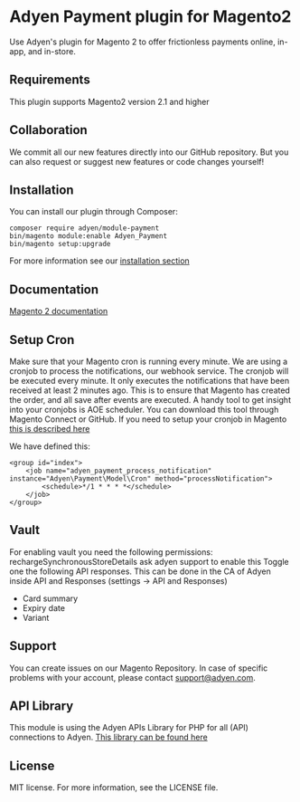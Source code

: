 # Adyen Payment plugin for Magento2
Use Adyen's plugin for Magento 2 to offer frictionless payments online, in-app, and in-store.

## Requirements
This plugin supports Magento2 version 2.1 and higher

## Collaboration
We commit all our new features directly into our GitHub repository.
But you can also request or suggest new features or code changes yourself!

## Installation
You can install our plugin through Composer:
```
composer require adyen/module-payment
bin/magento module:enable Adyen_Payment
bin/magento setup:upgrade
```
For more information see our [installation section](https://docs.adyen.com/developers/plug-ins-and-partners/magento-2/set-up-the-plugin-in-magento#step1installtheplugin)

 ## Documentation
[Magento 2 documentation](https://docs.adyen.com/developers/plug-ins-and-partners/magento-2)


## Setup Cron
Make sure that your Magento cron is running every minute. We are using a cronjob to process the notifications, our webhook service. The cronjob will be executed every minute. It only executes the notifications that have been received at least 2 minutes ago. This is to ensure that Magento has created the order, and all save after events are executed. A handy tool to get insight into your cronjobs is AOE scheduler. You can download this tool through Magento Connect or GitHub.
If you need to setup your cronjob in Magento <a href="http://devdocs.magento.com/guides/v2.0/config-guide/cli/config-cli-subcommands-cron.html" target="_blank">this is described here</a>

We have defined this:
```
<group id="index">
    <job name="adyen_payment_process_notification" instance="Adyen\Payment\Model\Cron" method="processNotification">
        <schedule>*/1 * * * *</schedule>
    </job>
</group>
```

## Vault ##
For enabling vault you need the following permissions:
rechargeSynchronousStoreDetails ask adyen support to enable this
 Toggle one the following API responses. This can be done in the CA of Adyen inside API and Responses (settings -> API and Responses)
* Card summary
* Expiry date
* Variant

## Support
You can create issues on our Magento Repository. In case of specific problems with your account, please contact  <a href="mailto:support@adyen.com">support@adyen.com</a>.

## API Library
This module is using the Adyen APIs Library for PHP for all (API) connections to Adyen.
<a href="https://github.com/Adyen/adyen-php-api-library" target="_blank">This library can be found here</a>

## License
MIT license. For more information, see the LICENSE file.
